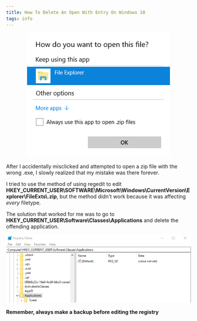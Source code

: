 ```yaml
---
title: How To Delete An Open With Entry On Windows 10
tags: info
---
```


<p style="text-align:center">
    <img src="/assets/img/2018-06-28/image1.png" alt="Windows's open with menu">
</p>

After I accidentally misclicked and attempted to open a zip file with the wrong .exe, I slowly realized that my mistake was there forever.

I tried to use the method of using regedit to edit **HKEY_CURRENT_USER\SOFTWARE\Microsoft\Windows\CurrentVersion\Explorer\FileExts\\.zip**, but the method didn't work because it was affecting *every* filetype.

The solution that worked for me was to go to **HKEY_CURRENT_USER\Software\Classes\Applications** and delete the offending application.

<p style="text-align:center">
    <img src="/assets/img/2018-06-28/image2.png" alt="Screenshot of registry">
</p>

**Remember, always make a backup before editing the registry**
